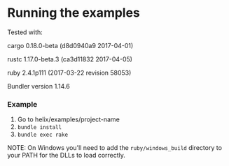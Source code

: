 # Running the examples

Tested with:


cargo 0.18.0-beta (d8d0940a9 2017-04-01)

rustc 1.17.0-beta.3 (ca3d11832 2017-04-05)

ruby 2.4.1p111 (2017-03-22 revision 58053)

Bundler version 1.14.6

### Example
1. Go to helix/examples/project-name
2. `bundle install`
3. `bundle exec rake`

NOTE: On Windows you'll need to add the `ruby/windows_build` directory to your PATH
for the DLLs to load correctly.
